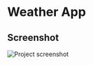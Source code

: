# Weather App


## Screenshot

![Project screenshot]([https://drive.google.com/file/d/1viLmChUen5C6wJXMl_yxDFuhu4iD4O23/view?usp=sharing](https://drive.google.com/file/d/1viLmChUen5C6wJXMl_yxDFuhu4iD4O23/view?usp=drive_link))


